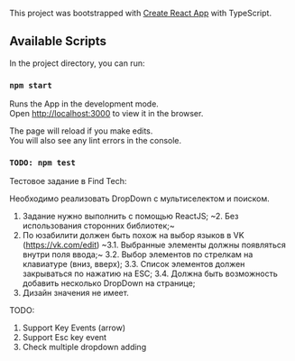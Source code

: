 This project was bootstrapped with [Create React App](https://github.com/facebook/create-react-app) with TypeScript.

## Available Scripts

In the project directory, you can run:

### `npm start`

Runs the App in the development mode.<br />
Open [http://localhost:3000](http://localhost:3000) to view it in the browser.

The page will reload if you make edits.<br />
You will also see any lint errors in the console.

### `TODO: npm test`
Тестовое задание в Find Tech:

Необходимо реализовать DropDown с мультиселектом и поиском.
1. Задание нужно выполнить с помощью ReactJS;
~2. Без использования сторонних библиотек;~
3. По юзабилити должен быть похож на выбор языков в VK (https://vk.com/edit)
~3.1. Выбранные элементы должны появляться внутри поля ввода;~
3.2. Выбор элементов по стрелкам на клавиатуре (вниз, вверх);
3.3. Список элементов должен закрываться по нажатию на ESC;
3.4. Должна быть возможность добавить несколько DropDown на странице;
4. Дизайн значения не имеет.

TODO: 
1. Support Key Events (arrow)
2. Support Esc key event
3. Check multiple dropdown adding
